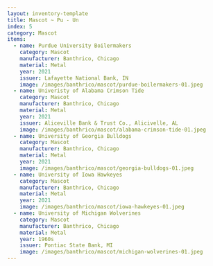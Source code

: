 ```yaml
---
layout: inventory-template
title: Mascot ~ Pu - Un
index: 5
category: Mascot
items:
  - name: Purdue University Boilermakers
    category: Mascot
    manufacturer: Banthrico, Chicago
    material: Metal
    year: 2021
    issuer: Lafayette National Bank, IN
    image: /images/banthrico/mascot/purdue-boilermakers-01.jpeg
  - name: Univeristy of Alabama Crimson Tide
    category: Mascot
    manufacturer: Banthrico, Chicago
    material: Metal
    year: 2021
    issuer: Aliceville Bank & Trust Co., Alicivelle, AL
    image: /images/banthrico/mascot/alabama-crimson-tide-01.jpeg
  - name: University of Georgia Bulldogs
    category: Mascot
    manufacturer: Banthrico, Chicago
    material: Metal
    year: 2021
    image: /images/banthrico/mascot/georgia-bulldogs-01.jpeg
  - name: University of Iowa Hawkeyes
    category: Mascot
    manufacturer: Banthrico, Chicago
    material: Metal
    year: 2021
    image: /images/banthrico/mascot/iowa-hawkeyes-01.jpeg
  - name: University of Michigan Wolverines
    category: Mascot
    manufacturer: Banthrico, Chicago
    material: Metal
    year: 1960s
    issuer: Pontiac State Bank, MI
    image: /images/banthrico/mascot/michigan-wolverines-01.jpeg
---
```

